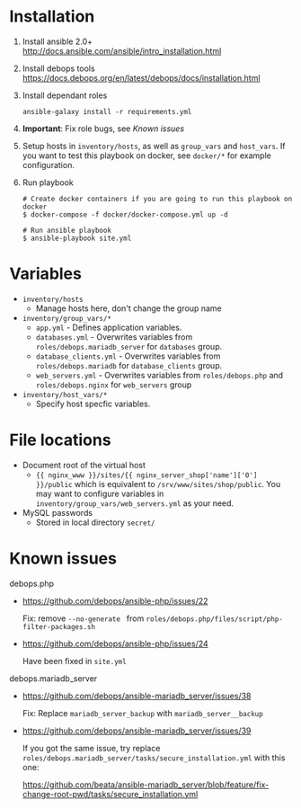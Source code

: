 # Installation

1. Install ansible 2.0+
   http://docs.ansible.com/ansible/intro_installation.html

2. Install debops tools
   https://docs.debops.org/en/latest/debops/docs/installation.html

3. Install dependant roles
   ```
   ansible-galaxy install -r requirements.yml
   ```

4. **Important**: Fix role bugs, see *Known issues*

5. Setup hosts in `inventory/hosts`, as well as `group_vars` and `host_vars`. If you want to test this playbook on docker, see `docker/*` for example configuration.

6. Run playbook
   ```
   # Create docker containers if you are going to run this playbook on docker
   $ docker-compose -f docker/docker-compose.yml up -d

   # Run ansible playbook
   $ ansible-playbook site.yml
   ```

# Variables
- `inventory/hosts`
    - Manage hosts here, don't change the group name
- `inventory/group_vars/*`
    - `app.yml` - Defines application variables.
    - `databases.yml` - Overwrites variables from `roles/debops.mariadb_server` for `databases` group.
    - `database_clients.yml` - Overwrites variables from `roles/debops.mariadb` for `database_clients` group.
    - `web_servers.yml` - Overwrites variables from `roles/debops.php` and `roles/debops.nginx` for `web_servers` group
- `inventory/host_vars/*`
    - Specify host specfic variables.

# File locations
- Document root of the virtual host
    - `{{ nginx_www }}/sites/{{ nginx_server_shop['name']['0'] }}/public` which is equivalent to `/srv/www/sites/shop/public`.
      You may want to configure variables in `inventory/group_vars/web_servers.yml` as your need.
- MySQL passwords
    - Stored in local directory `secret/`

# Known issues

debops.php
- https://github.com/debops/ansible-php/issues/22

  Fix: remove `--no-generate ` from `roles/debops.php/files/script/php-filter-packages.sh`

- https://github.com/debops/ansible-php/issues/24

  Have been fixed in `site.yml`

debops.mariadb_server
- https://github.com/debops/ansible-mariadb_server/issues/38

  Fix: Replace `mariadb_server_backup` with `mariadb_server__backup`

- https://github.com/debops/ansible-mariadb_server/issues/39

  If you got the same issue, try replace `roles/debops.mariadb_server/tasks/secure_installation.yml` with this one:

  https://github.com/beata/ansible-mariadb_server/blob/feature/fix-change-root-pwd/tasks/secure_installation.yml

